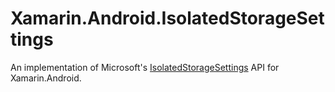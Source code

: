 Xamarin.Android.IsolatedStorageSettings
=======================================

An implementation of Microsoft's [IsolatedStorageSettings](http://msdn.microsoft.com/en-us/library/system.io.isolatedstorage.isolatedstoragesettings%28v=vs.95%29.aspx) API for Xamarin.Android.
